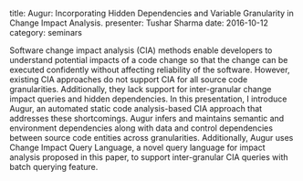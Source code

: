 title: Augur: Incorporating Hidden Dependencies and Variable Granularity in Change Impact Analysis.
presenter: Tushar Sharma
date: 2016-10-12
category: seminars

Software change impact analysis (CIA) methods enable
developers to understand potential impacts of a code change so that the
change can be executed confidently without affecting reliability of the
software. However, existing CIA approaches do not support CIA for all
source code granularities. Additionally, they lack support for
inter-granular change impact queries and hidden dependencies. In this
presentation, I introduce Augur, an automated static code analysis-based
CIA approach that addresses these shortcomings. Augur infers and
maintains semantic and environment dependencies along with data and
control dependencies between source code entities across granularities.
Additionally, Augur uses Change Impact Query Language, a novel query
language for impact analysis proposed in this paper, to support
inter-granular CIA queries with batch querying feature.
